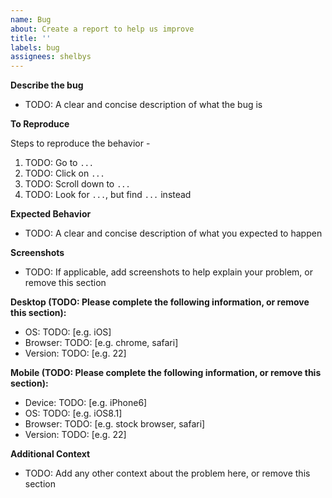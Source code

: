 ```yaml
---
name: Bug
about: Create a report to help us improve
title: ''
labels: bug
assignees: shelbys
---
```


**Describe the bug**

- TODO: A clear and concise description of what the bug is

**To Reproduce**

Steps to reproduce the behavior -

1. TODO: Go to `...`
2. TODO: Click on `...`
3. TODO: Scroll down to `...`
4. TODO: Look for `...`, but find `...` instead

**Expected Behavior**

- TODO: A clear and concise description of what you expected to happen

**Screenshots**

- TODO: If applicable, add screenshots to help explain your problem, or remove this section

**Desktop (TODO: Please complete the following information, or remove this section):**

- OS: TODO: [e.g. iOS]
- Browser: TODO: [e.g. chrome, safari]
- Version: TODO: [e.g. 22]

**Mobile (TODO: Please complete the following information, or remove this section):**

- Device: TODO: [e.g. iPhone6]
- OS: TODO: [e.g. iOS8.1]
- Browser: TODO: [e.g. stock browser, safari]
- Version: TODO: [e.g. 22]

**Additional Context**

- TODO: Add any other context about the problem here, or remove this section
